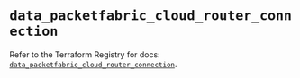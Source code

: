 # `data_packetfabric_cloud_router_connection`

Refer to the Terraform Registry for docs: [`data_packetfabric_cloud_router_connection`](https://registry.terraform.io/providers/packetfabric/packetfabric/1.9.3/docs/data-sources/cloud_router_connection).
